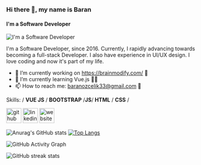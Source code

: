 ### Hi there 👋, my name is Baran
#### I'm a Software Developer
![I'm a Software Developer](https://arturssmirnovs.github.io/github-profile-readme-generator/images/banner.png)

I'm a Software Developer, since 2016. Currently, I rapidly advancing towards becoming a full-stack Developer. I also have experience in UI/UX design. I love coding and now it's part of my life.


- 🔭 I’m currently working on https://brainmodify.com/ 🔗
- 🌱 I’m currently learning Vue.js 🐱‍💻
- 📫 How to reach me: baranozcelik33@gmail.com 📧

Skills: / **VUE JS** / **BOOTSTRAP** /**JS**/ **HTML** / **CSS** /



[<img src='https://cdn.jsdelivr.net/npm/simple-icons@3.0.1/icons/github.svg' alt='github' height='40'>](https://github.com/BaranOzcelik)  [<img src='https://cdn.jsdelivr.net/npm/simple-icons@3.0.1/icons/linkedin.svg' alt='linkedin' height='40'>](https://www.linkedin.com/in/https://www.linkedin.com/feed//)  [<img src='https://cdn.jsdelivr.net/npm/simple-icons@3.0.1/icons/icloud.svg' alt='website' height='40'>](http://baranozcelik.com/)  

![Anurag's GitHub stats](https://github-readme-stats.vercel.app/api?username=BaranOzcelik&theme=dark&show_icons=true) [![Top Langs](https://github-readme-stats.vercel.app/api/top-langs/?username=BaranOzcelik&layout=compact)](https://github.com/anuraghazra/github-readme-stats)



![GitHub Activity Graph](https://activity-graph.herokuapp.com/graph?username=BaranOzcelik)  

![GitHub streak stats](https://github-readme-streak-stats.herokuapp.com/?user=BaranOzcelik)  


